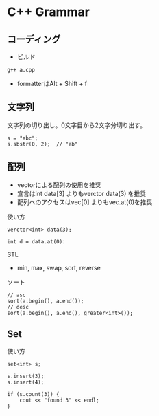 C++ Grammar
===

## コーディング

- ビルド

```
g++ a.cpp
```

- formatterはAlt + Shift + f

## 文字列

文字列の切り出し。0文字目から2文字分切り出す。

```
s = "abc";
s.sbstr(0, 2);  // "ab"
```

## 配列

- vectorによる配列の使用を推奨
- 宣言はint data[3] よりもverctor<int> data(3) を推奨
- 配列へのアクセスはvec[0] よりもvec.at(0)を推奨
  
使い方

```
verctor<int> data(3);

int d = data.at(0):
```

STL
- min, max, swap, sort, reverse

ソート

```
// asc
sort(a.begin(), a.end());
// desc
sort(a.begin(), a.end(), greater<int>());
```

## Set

使い方

```
set<int> s;

s.insert(3);
s.insert(4);

if (s.count(3)) {
    cout << "found 3" << endl;
}
```
